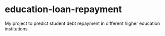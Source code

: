 # education-loan-repayment
My project to predict student debt repayment in different higher education institutions
